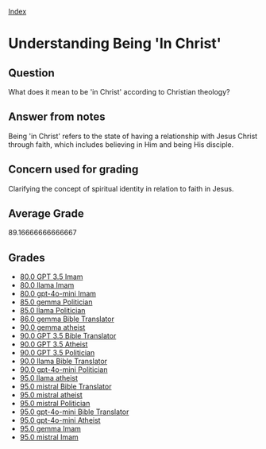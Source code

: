 
[Index](../../index.md)
# Understanding Being 'In Christ'
## Question
What does it mean to be 'in Christ' according to Christian theology?

## Answer from notes
Being 'in Christ' refers to the state of having a relationship with Jesus Christ through faith, which includes believing in Him and being His disciple.

## Concern used for grading
Clarifying the concept of spiritual identity in relation to faith in Jesus.

## Average Grade
89.16666666666667

## Grades
 * [80.0 GPT 3.5 Imam](../answers/GPT_3.5_Imam/Understanding_Being_'In_Christ'.md)
 * [80.0 llama Imam](../answers/llama_Imam/Understanding_Being_'In_Christ'.md)
 * [80.0 gpt-4o-mini Imam](../answers/gpt-4o-mini_Imam/Understanding_Being_'In_Christ'.md)
 * [85.0 gemma Politician](../answers/gemma_Politician/Understanding_Being_'In_Christ'.md)
 * [85.0 llama Politician](../answers/llama_Politician/Understanding_Being_'In_Christ'.md)
 * [86.0 gemma Bible Translator](../answers/gemma_Bible_Translator/Understanding_Being_'In_Christ'.md)
 * [90.0 gemma atheist](../answers/gemma_atheist/Understanding_Being_'In_Christ'.md)
 * [90.0 GPT 3.5 Bible Translator](../answers/GPT_3.5_Bible_Translator/Understanding_Being_'In_Christ'.md)
 * [90.0 GPT 3.5 Atheist](../answers/GPT_3.5_Atheist/Understanding_Being_'In_Christ'.md)
 * [90.0 GPT 3.5 Politician](../answers/GPT_3.5_Politician/Understanding_Being_'In_Christ'.md)
 * [90.0 llama Bible Translator](../answers/llama_Bible_Translator/Understanding_Being_'In_Christ'.md)
 * [90.0 gpt-4o-mini Politician](../answers/gpt-4o-mini_Politician/Understanding_Being_'In_Christ'.md)
 * [95.0 llama atheist](../answers/llama_atheist/Understanding_Being_'In_Christ'.md)
 * [95.0 mistral Bible Translator](../answers/mistral_Bible_Translator/Understanding_Being_'In_Christ'.md)
 * [95.0 mistral atheist](../answers/mistral_atheist/Understanding_Being_'In_Christ'.md)
 * [95.0 mistral Politician](../answers/mistral_Politician/Understanding_Being_'In_Christ'.md)
 * [95.0 gpt-4o-mini Bible Translator](../answers/gpt-4o-mini_Bible_Translator/Understanding_Being_'In_Christ'.md)
 * [95.0 gpt-4o-mini Atheist](../answers/gpt-4o-mini_Atheist/Understanding_Being_'In_Christ'.md)
 * [95.0 gemma Imam](../answers/gemma_Imam/Understanding_Being_'In_Christ'.md)
 * [95.0 mistral Imam](../answers/mistral_Imam/Understanding_Being_'In_Christ'.md)
